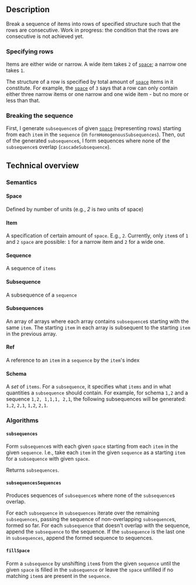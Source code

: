 ## Description
Break a sequence of items into rows of specified structure such that the rows are consecutive. Work in progress: the condition that the rows are consecutive is not achieved yet.

### Specifying rows
Items are either wide or narrow. A wide item takes `2` of [`space`](#space); a narrow one takes `1`.

The structure of a row is specified by total amount of [`space`](#space) items in it constitute. For example, the [`space`](#space) of `3` says that a row can only contain either three narrow items or one narrow and one wide item - but no more or less than that.

### Breaking the sequence
First, I generate `subsequence`s of given [`space`](#space) (representing rows) starting from each `item` in the `sequence` (in `formHomogenousSubsequences`). Then, out of the generated `subsequence`s, I form sequences where none of the `subsequence`s overlap (`cascadeSubsequence`).

## Technical overview
### Semantics
#### Space
Defined by number of units (e.g., *2* is *two* units of space)

#### Item
A specification of certain amount of `space`. E.g., `2`. Currently, only `item`s of `1` and `2` `space` are possible: `1` for a narrow item and `2` for a wide one.

#### Sequence
A sequence of `items`

#### Subsequence
A subsequence of a `sequence`

#### Subsequences
An array of arrays where each array contains `subsequence`s starting with the same `item`. The starting `item` in each array is subsequent to the starting `item` in the previous array.

#### Ref
A reference to an `item` in a `sequence` by the `item`'s index

#### Schema
A *set* of `items`. For a `subsequence`, it specifies what `items` and in what quantities a `subsequence` should contain.
For example, for schema `1,2` and a sequence `1,2, 1,1,1, 2,1`, the following subsequences will be generated:
`1,2`, `2,1`, `1,2`, `2,1`.

### Algorithms
#### `subsequences`
Form `subsequence`s with each given `space` starting from each `item` in the given `sequence`. I.e., take each `item` in the given `sequence` as a starting `item` for a `subsequence` with given `space`. 

Returns `subsequences`.

#### `subsequencesSequences`
Produces sequences of `subsequence`s where none of the `subsequence`s overlap. 

For each `subsequence` in `subsequences` iterate over the remaining `subsequences`, passing the sequence of non-overlapping `subsequence`s, formed so far. For each `subsequence` that doesn't overlap with the sequence, append the `subsequence` to the sequence. If the `subsequence` is the last one in `subsequences`, append the formed sequence to sequences.

#### `fillSpace`
Form a `subsequence` by unshifting `item`s from the given `sequence` until the given `space` is filled in the `subsequence` or leave the `space` unfilled if no matching `item`s are present in the `sequence`.